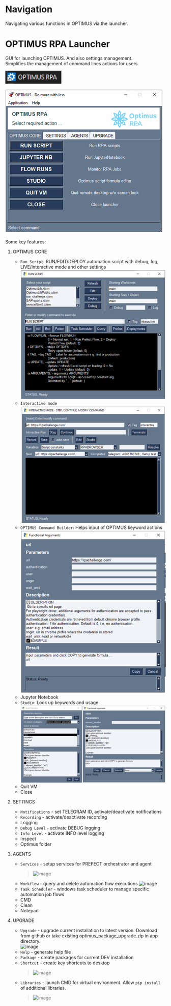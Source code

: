 # Navigation

Navigating various functions in OPTIMUS via the launcher.

# OPTIMUS RPA Launcher
GUI for launching OPTIMUS.  And also settings management.  
Simplifies the management of command lines actions for users.  

![Program icon](../assets/images/shortcut-optimus-rpa.PNG)

![Main screen](../assets/images/gui-core.PNG)  

Some key features:  

1. OPTIMUS CORE

    - `Run Script`: RUN/EDIT/DEPLOY automation script with debug, log, LIVE/interactive mode and other settings  
        ![Run Script](../assets/images/gui-run-script.png)  
    - `Interactive mode`  
        ![Interactive Mode](../assets/images/gui-run-script-interactive.png)  
    - `OPTIMUS Command Builder`: Helps input of OPTIMUS keyword actions  
        ![Optimus Command Entry Aid](../assets/images/gui-studio-command-builder.png)  
    - Jupyter Notebook  
    - `Studio`: Look up keywords and usage  
        ![Studio](../assets/images/gui-studio.png)  
    - Quit VM  
    - Close

2. SETTINGS

    - `Notifications` - set TELEGRAM ID, activate/deactivate notifications
    - `Recording`  - activate/deactivate recording
    - Logging
    - `Debug Level` - activate DEBUG logging
    - `Info Level`  - activate INFO level logging
    - Inspect
    - Optimus folder

3. AGENTS

    - `Services`  - setup services for PREFECT orchestrator and agent
        > ![image](https://github.com/user-attachments/assets/53ddc5c8-1ded-4a71-88a3-939a7840ae9f)  
    - `Workflow`  - query and delete automation flow executions
        ![image](https://github.com/user-attachments/assets/52fc62c0-36fb-4716-a774-f0fefbe61838)  
    - `Task Scheduler`  - windows task scheduler to manage specific automation job flows
    - CMD
    - Clean
    - Notepad

4. UPGRADE

    - `Upgrade`   - upgrade current installation to latest version.  Download from github or take existing optimus_package_upgrade.zip in app directory.  
        ![image](https://github.com/user-attachments/assets/b48596bd-d193-4ce1-ad38-a05a9ebb7007)  
    - `Help`      - generate help file  
    - `Package`   - create packages for current DEV installation  
    - `Shortcut`  - create key shortcuts to desktop  
        > ![image](https://github.com/user-attachments/assets/c66bc51f-2fcd-4b47-a094-6db267096236)  
    - `Libraries` - launch CMD for virtual environment.  Allow `pip install` of additional libraries.  
        > ![image](https://github.com/user-attachments/assets/64e60619-8106-49c2-9e9b-4c03de3000d2)  
